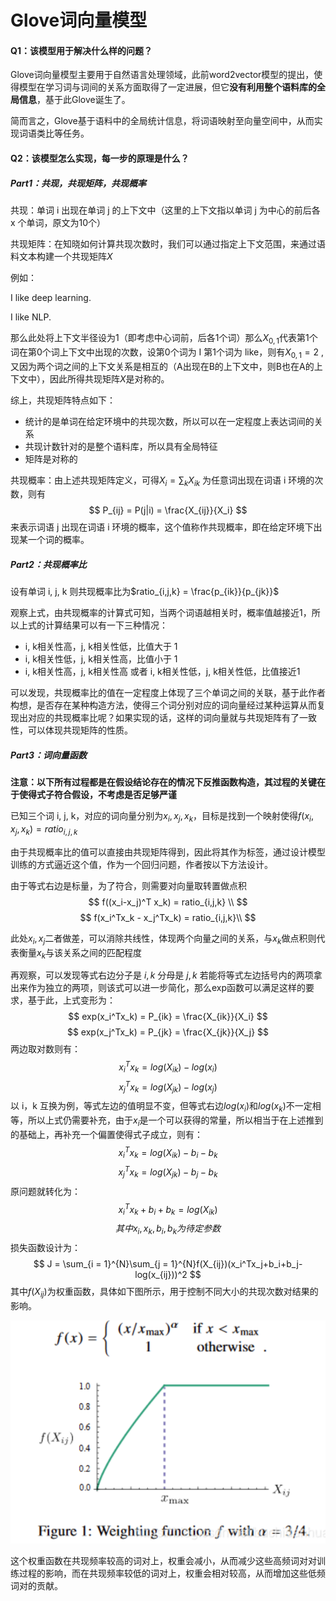 # Glove词向量模型

#### Q1：该模型用于解决什么样的问题？

Glove词向量模型主要用于自然语言处理领域，此前word2vector模型的提出，使得模型在学习词与词间的关系方面取得了一定进展，但它**没有利用整个语料库的全局信息**，基于此Glove诞生了。

简而言之，Glove基于语料中的全局统计信息，将词语映射至向量空间中，从而实现词语类比等任务。

#### Q2：该模型怎么实现，每一步的原理是什么？

##### Part1：共现，共现矩阵，共现概率

共现：单词 i 出现在单词 j 的上下文中（这里的上下文指以单词 j 为中心的前后各 x 个单词，原文为10个）

共现矩阵：在知晓如何计算共现次数时，我们可以通过指定上下文范围，来通过语料文本构建一个共现矩阵$X$

例如：

I like deep learning.

I like NLP.

那么此处将上下文半径设为1（即考虑中心词前，后各1个词）那么$X_{0,1}$代表第1个词在第0个词上下文中出现的次数，设第0个词为 I 第1个词为 like，则有$X_{0,1} = 2$ ,	又因为两个词之间的上下文关系是相互的（A出现在B的上下文中，则B也在A的上下文中），因此所得共现矩阵$X$是对称的。

综上，共现矩阵特点如下：

* 统计的是单词在给定环境中的共现次数，所以可以在一定程度上表达词间的关系
* 共现计数针对的是整个语料库，所以具有全局特征
* 矩阵是对称的

共现概率：由上述共现矩阵定义，可得$X_i = \sum_k X_{ik}$ 为任意词出现在词语 i 环境的次数，则有
$$
P_{ij} = P(j|i) = \frac{X_{ij}}{X_i}
$$
来表示词语 j 出现在词语 i 环境的概率，这个值称作共现概率，即在给定环境下出现某一个词的概率。

##### Part2：共现概率比

设有单词 i, j, k 则共现概率比为$ratio_{i,j,k} = \frac{p_{ik}}{p_{jk}}$

观察上式，由共现概率的计算式可知，当两个词语越相关时，概率值越接近1，所以上式的计算结果可以有一下三种情况：

* i, k相关性高，j, k相关性低，比值大于 1
* i, k相关性低，j, k相关性高，比值小于 1
* i, k相关性高，j, k相关性高 或者 i, k相关性低，j, k相关性低，比值接近1

可以发现，共现概率比的值在一定程度上体现了三个单词之间的关联，基于此作者构想，是否存在某种构造方法，使得三个词分别对应的词向量经过某种运算从而复现出对应的共现概率比呢？如果实现的话，这样的词向量就与共现矩阵有了一致性，可以体现共现矩阵的性质。

##### Part3：词向量函数

**注意：以下所有过程都是在假设结论存在的情况下反推函数构造，其过程的关键在于使得式子符合假设，不考虑是否足够严谨**

已知三个词 i, j, k，对应的词向量分别为$x_i, x_j, x_k$，目标是找到一个映射使得$f(x_i,x_j,x_k) = ratio_{i,j,k}$

由于共现概率比的值可以直接由共现矩阵得到，因此将其作为标签，通过设计模型训练的方式逼近这个值，作为一个回归问题，作者按以下方法设计。

由于等式右边是标量，为了符合，则需要对向量取转置做点积
$$
f((x_i-x_j)^T x_k) = ratio_{i,j,k}  \\
$$
$$
f(x_i^Tx_k - x_j^Tx_k) = ratio_{i,j,k}\\
$$

此处$x_i,x_j$二者做差，可以消除共线性，体现两个向量之间的关系，与$x_k$做点积则代表衡量$x_k$与该关系之间的匹配程度

再观察，可以发现等式右边分子是 $i, k$ 分母是 $j, k$ 若能将等式左边括号内的两项拿出来作为独立的两项，则该式可以进一步简化，那么exp函数可以满足这样的要求，基于此，上式变形为：
$$
exp(x_i^Tx_k) = P_{ik} = \frac{X_{ik}}{X_i}
$$
$$
exp(x_j^Tx_k) = P_{jk} = \frac{X_{jk}}{X_j}
$$
两边取对数则有：
$$
x_i^Tx_k=log(X_{ik})-log(x_i)
$$
$$
x_j^Tx_k=log(X_{jk})-log(x_j)
$$
以 i，k 互换为例，等式左边的值明显不变，但等式右边$log(x_i)$和$log(x_k)$不一定相等，所以上式仍需要补充，由于$x_i$是一个可以获得的常量，所以相当于在上述推到的基础上，再补充一个偏置使得式子成立，则有：
$$
x_i^Tx_k=log(X_{ik})-b_i-b_k
$$
$$
x_j^Tx_k=log(X_{jk})-b_j-b_k
$$
原问题就转化为：
$$
x_i^Tx_k + b_i+b_k=log(X_{ik})
$$
$$
其中x_i ,  x_k,b_i,b_k为待定参数
$$
损失函数设计为：
$$
J = \sum_{i = 1}^{N}\sum_{j = 1}^{N}f(X_{ij})(x_i^Tx_j+b_i+b_j-log(x_{ij}))^2
$$
其中$f(X_{ij})$为权重函数，具体如下图所示，用于控制不同大小的共现次数对结果的影响。

![](https://github.com/AI4S-Ritsuka/Postgraduate-learning-notes/blob/main/assets/NLP/Screenshot%202024-08-12%20182727.png)

这个权重函数在共现频率较高的词对上，权重会减小，从而减少这些高频词对对训练过程的影响，而在共现频率较低的词对上，权重会相对较高，从而增加这些低频词对的贡献。

